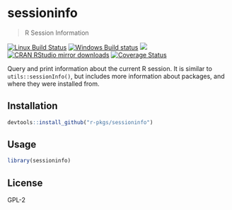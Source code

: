 
# sessioninfo

> R Session Information

[![Linux Build Status](https://travis-ci.org/r-pkgs/sessioninfo.svg?branch=master)](https://travis-ci.org/r-pkgs/sessioninfo)
[![Windows Build status](https://ci.appveyor.com/api/projects/status/github/r-pkgs/sessioninfo?svg=true)](https://ci.appveyor.com/project/r-pkgs/sessioninfo)
[![](http://www.r-pkg.org/badges/version/sessioninfo)](http://www.r-pkg.org/pkg/sessioninfo)
[![CRAN RStudio mirror downloads](http://cranlogs.r-pkg.org/badges/sessioninfo)](http://www.r-pkg.org/pkg/sessioninfo)
[![Coverage Status](https://img.shields.io/codecov/c/github/r-pkgs/sessioninfo/master.svg)](https://codecov.io/github/r-pkgs/sessioninfo?branch=master)

Query and print information about the current R session. It is similar to
`utils::sessionInfo()`, but includes more information about packages, and
where they were installed from.

## Installation

```r
devtools::install_github("r-pkgs/sessioninfo")
```

## Usage

```r
library(sessioninfo)
```

## License

GPL-2
